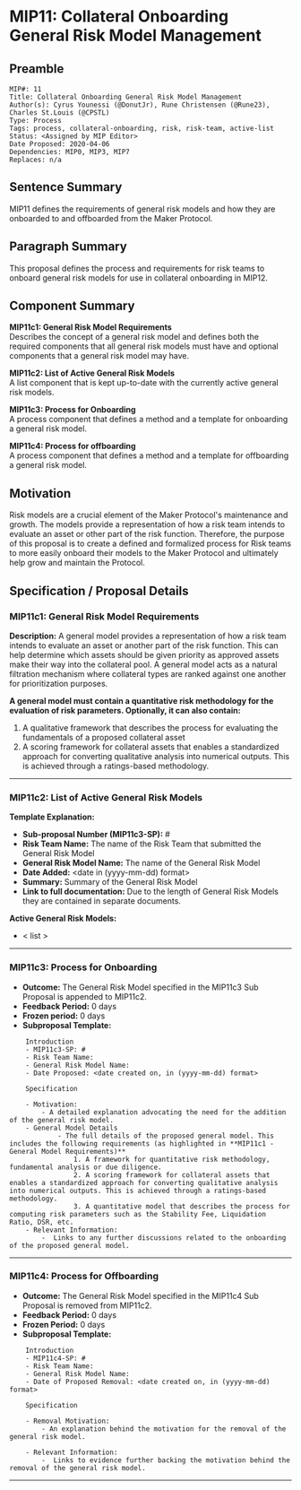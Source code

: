 # MIP11: Collateral Onboarding General Risk Model Management

## Preamble
```
MIP#: 11
Title: Collateral Onboarding General Risk Model Management
Author(s): Cyrus Younessi (@DonutJr), Rune Christensen (@Rune23), Charles St.Louis (@CPSTL)
Type: Process
Tags: process, collateral-onboarding, risk, risk-team, active-list
Status: <Assigned by MIP Editor>
Date Proposed: 2020-04-06
Dependencies: MIP0, MIP3, MIP7
Replaces: n/a
```
## Sentence Summary

MIP11 defines the requirements of general risk models and how they are onboarded to and offboarded from the Maker Protocol.

## Paragraph Summary

This proposal defines the process and requirements for risk teams to onboard general risk models for use in collateral onboarding in MIP12.

## Component Summary

**MIP11c1: General Risk Model Requirements**  
Describes the concept of a general risk model and defines both the required components that all general risk models must have and optional components that a general risk model may have.

**MIP11c2: List of Active General Risk Models**  
A list component that is kept up-to-date with the currently active general risk models.

**MIP11c3: Process for Onboarding**  
A process component that defines a method and a template for onboarding a general risk model.

**MIP11c4: Process for offboarding**  
A process component that defines a method and a template for offboarding a general risk model.

## Motivation

Risk models are a crucial element of the Maker Protocol's maintenance and growth. The models provide a representation of how a risk team intends to evaluate an asset or other part of the risk function. Therefore, the purpose of this proposal is to create a defined and formalized process for Risk teams to more easily onboard their models to the Maker Protocol and ultimately help grow and maintain the Protocol.

## Specification / Proposal Details

### MIP11c1: General Risk Model Requirements

**Description:** A general model provides a representation of how a risk team intends to evaluate an asset or another part of the risk function. This can help determine which assets should be given priority as approved assets make their way into the collateral pool. A general model acts as a natural filtration mechanism where collateral types are ranked against one another for prioritization purposes. 

**A general model must contain a quantitative risk methodology for the evaluation of risk parameters. Optionally, it can also contain:** 

1. A qualitative framework that describes the process for evaluating the fundamentals of a proposed collateral asset
2. A scoring framework for collateral assets that enables a standardized approach for converting qualitative analysis into numerical outputs. This is achieved through a ratings-based methodology.

---

### MIP11c2: List of Active General Risk Models

**Template Explanation:**
- **Sub-proposal Number (MIP11c3-SP):** #
- **Risk Team Name:** The name of the Risk Team that submitted the General Risk Model
- **General Risk Model Name:** The name of the General Risk Model
- **Date Added:** <date in (yyyy-mm-dd) format>
- **Summary:** Summary of the General Risk Model
- **Link to full documentation:** Due to the length of General Risk Models they are contained in separate documents.

**Active General Risk Models:**

- < list >

---

### MIP11c3: Process for Onboarding

- **Outcome:** The General Risk Model specified in the MIP11c3 Sub Proposal is appended to MIP11c2.
- **Feedback Period:** 0 days
- **Frozen period:** 0 days
- **Subproposal Template:**
```
    Introduction
    - MIP11c3-SP: #
    - Risk Team Name:  
    - General Risk Model Name: 
    - Date Proposed: <date created on, in (yyyy-mm-dd) format>
    
    Specification 
        
    - Motivation:
        - A detailed explanation advocating the need for the addition of the general risk model. 
    - General Model Details
    		- The full details of the proposed general model. This includes the following requirements (as highlighted in **MIP11c1 - General Model Requirements)**
    			1. A framework for quantitative risk methodology, fundamental analysis or due diligence.  
    			2. A scoring framework for collateral assets that enables a standardized approach for converting qualitative analysis into numerical outputs. This is achieved through a ratings-based methodology.
    			3. A quantitative model that describes the process for computing risk parameters such as the Stability Fee, Liquidation Ratio, DSR, etc.
    - Relevant Information:
    	-  Links to any further discussions related to the onboarding of the proposed general model. 
```
---

### MIP11c4: Process for Offboarding

- **Outcome:** The General Risk Model specified in the MIP11c4 Sub Proposal is removed from MIP11c2.
- **Feedback Period:** 0 days
- **Frozen Period:** 0 days
- **Subproposal Template:**
```
    Introduction
    - MIP11c4-SP: #
    - Risk Team Name:  
    - General Risk Model Name: 
    - Date of Proposed Removal: <date created on, in (yyyy-mm-dd) format>
    
    Specification
        
    - Removal Motivation:
        - An explanation behind the motivation for the removal of the general risk model. 
    
    - Relevant Information:
    	-  Links to evidence further backing the motivation behind the removal of the general risk model.
```
---
